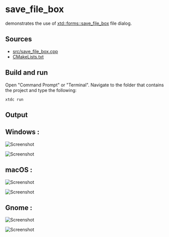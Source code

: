 # save_file_box

demonstrates the use of [xtd::forms::save_file_box](https://gammasoft71.github.io/xtd/reference_guides/latest/classxtd_1_1forms_1_1save__file__box.html) file dialog.

## Sources

* [src/save_file_box.cpp](src/save_file_box.cpp)
* [CMakeLists.txt](CMakeLists.txt)

## Build and run

Open "Command Prompt" or "Terminal". Navigate to the folder that contains the project and type the following:

```shell
xtdc run
```

## Output

## Windows :

![Screenshot](../../../../docs/pictures/examples/save_file_box_w.png)

![Screenshot](../../../../docs/pictures/examples/save_file_box_wd.png)

## macOS :

![Screenshot](../../../../docs/pictures/examples/save_file_box_m.png)

![Screenshot](../../../../docs/pictures/examples/save_file_box_md.png)

## Gnome :

![Screenshot](../../../../docs/pictures/examples/save_file_box_g.png)

![Screenshot](../../../../docs/pictures/examples/save_file_box_gd.png)
